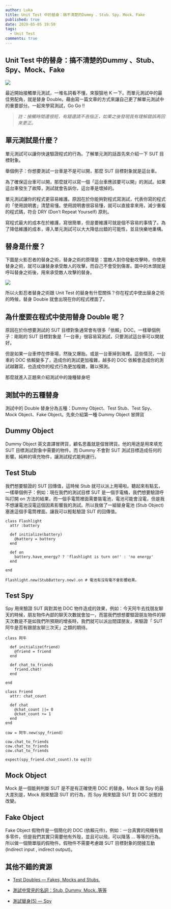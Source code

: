 ```yaml
---
author: Luka
title: Unit Test 中的替身：搞不清楚的Dummy 、Stub、Spy、Mock、Fake
published: true
date: 2020-05-05 19:50
tags:
  - Unit Test
comments: true
---
```


## Unit Test 中的替身：搞不清楚的Dummy 、Stub、Spy、Mock、Fake

![](https://cdn-images-1.medium.com/max/2000/0*Xn1CY4WKjOu3AdhL.jpeg)

最近開始接觸單元測試，一堆名詞看不懂，來狠狠地 K 一下。而單元測試中的最佳男配角，就是替身 Double。藉由寫一篇文章的方式來讓自己更了解單元測試中的重要部分。一起來學寫測試，Go Go !!
>  *註：接觸時間還很短，有錯還請不吝指正，如果之後發現我有理解錯誤再回來更正。*

## 單元測試是什麼？

單元測試可以讓你快速驗證程式的行為。了解單元測的話首先來介紹一下 SUT 目標對象。

舉個例子：你想要測試一台車是不是可以開，那麼 SUT 目標對象就是這台車。

為了確保這台車可以開，那麼就可以寫一個「這台車應該要可以開」的測試。如果這台車發生了故障，測試就會告訴你，這台車是壞掉的。

單元測試讓你的程式更容易維護。原因在於你能夠對程式寫測試，代表你寫的程式的「使用說明書」清楚易懂。使用說明書很容易懂，就可以直接拿來用，減少重複的程式碼，符合 DRY (Don’t Repeat Yourself) 原則。

寫程式最大的成本在於維護，寫很簡單，但是要維護可就是個不容易的事情了。為了降低維護的成本，導入單元測試可以大大降低出錯的可能性，並且快樂地重構。

## 替身是什麼？

下圖是火影忍者的替身之術，替身之術的原理是：當敵人對你發動攻擊時，你使用替身之術，就可以讓替身承受敵人的攻擊，而自己不會受到傷害。圖中的木頭就是呼叫替身之術後，用來承受敵人攻擊的替身。

![](https://cdn-images-1.medium.com/max/2000/0*j4xWCtfCJnjEpjvR.png)

所以火影忍者替身之術跟 Unit Test 的替身有什麼關係？你在程式中使出替身之術的時候，替身 Double 就會出現在你的程式裡面了。

## 為什麼要在程式中使用替身 Double 呢？

原因在於你想要測試的 SUT 目標對象通常會有很多「依賴」DOC。一樣舉個例子：剛剛的 SUT 目標對象是「一台車」很容易寫測試，只要測試這台車可以開就好。

但是如果一台車停在停車場，然後又爆胎。或是一台車掉到海裡。這些情況，一台車的 DOC 依賴變多了，造成你的測試更加複雜，越多的 DOC 依賴會造成你的測試越難寫，也造成你的程式行為更加複雜，難以預測。

那麼就進入正題來介紹測試中的幾種替身吧

## 測試中的五種替身

測試中的 Double 替身分為五種：Dummy Object、Test Stub、Test Spy、Mock Object、Fake Object。先來介紹第一種 Dummy Object 冒牌貨

## Dummy Object

Dummy Object 英文直譯冒牌貨，顧名思義就是個冒牌貨。他的用途是用來填充 SUT 目標測試對象中需要的物件。而 Dummy 不會對 SUT 測試目標造成任何的影響。純粹的填充物件，讓測試程式能夠運行。

## Test Stub

我們想要驗證的 SUT 回傳值，這時候 Stub 就可以派上用場啦。聽起來有點玄，一樣舉個例子：例如：現在我們的測試目標 SUT 是一個手電桶，我們想要驗證呼叫打開 on 方法的結果，而一個手電筒裡面需要裝電池，電池可能會沒電，但是我不想讓電池沒電這個因素影響我的測試。所以我做了一組替身電池 (Stub Object) 塞進這個手電筒裡面。讓我可以輕鬆驗證 SUT 的回傳值。

    class Flashlight
      attr :battery  

      def initialize(battery)
        @battery = battery
      end  

      def on
        battery.have_energy? ? 'flashlight is turn on!' : 'no energy'
      end

    end

    Flashlight.new(StubBattery.new).on # 電池有沒有電不會影響結果。

## Test Spy

Spy 用來驗證 SUT 與對其他 DOC 物件造成的效果，例如：今天阿牛去找朋友聊天的時候，朋友物件內部的聊天次數就會加一，而當我們想想要驗證朋友物件的聊天次數是不是如我們所預期的增長時，我們就可以派出間諜朋友，來驗證「 SUT 阿牛是否有跟朋友聊三次天」之類的期待。

    class 阿牛  

      def initialize(friend)
        @friend = friend
      end  

      def chat_to_friends
        friend.chat!
      end

    end

    class Friend 
      attr: chat_count  

      def chat
        @chat_count ||= 0
        @chat_count += 1
      end
    end

    cow = 阿牛.new(spy_friend)

    cow.chat_to_friends
    cow.chat_to_friends
    cow.chat_to_friends

    expect(spy_friend.chat_count).to eq(3)

## Mock Object

Mock 是一個能夠判斷 SUT 是不是有正確使用 DOC 的替身。Mock 跟 Spy 的最大差別是，Mock 用來驗證 SUT 的行為，而 Spy 用來驗證 SUT 對 DOC 狀態的改變。

## Fake Object

Fake Object 假物件是一個簡化的 DOC (依賴元件)，例如：一台真實的飛機有很多零件，但是我們其實只需要他有外殼，並且可以飛，可以降落 … 等等的行為。所以做一個簡單版的假物件。假物件不需要考慮跟 SUT 目標對象的間接互動(Indirect input , indirect output)。

## 其他不錯的資源

- [Test Doubles — Fakes, Mocks and Stubs.](https://blog.pragmatists.com/test-doubles-fakes-mocks-and-stubs-1a7491dfa3da)

- [測試中常見的名詞：Stub, Dummy, Mock..等等](https://julianchu.net/2018/08/16-test.html)

- [測試替身(5) — Spy](https://www.jyt0532.com/2018/01/04/test-double-spy/)
